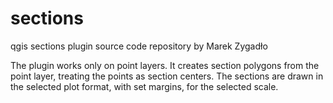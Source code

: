 # sections
qgis sections plugin source code repository
by Marek Zygadło

The plugin works only on point layers. It creates section polygons from the point layer, treating the points as section centers. The sections are drawn in the selected plot format, with set margins, for the selected scale.
